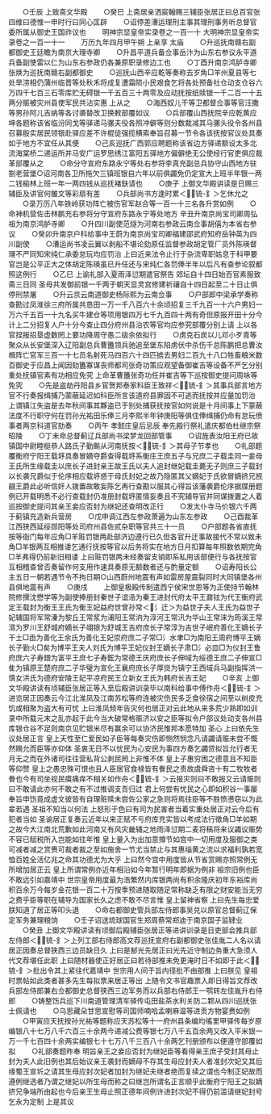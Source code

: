 <!-- { "loadSidebar": true } -->
　　○壬辰  上致斋文华殿
　　○癸巳  上斋居亲洒宸翰赐三辅臣张居正曰总百官张四维曰德惟一申时行曰同心匡辟
　　○诏停差漕运理刑主事其理刑事务听总督官委所属从御史王国祚议也
　　明神宗显皇帝实录卷之一百一十
大明神宗显皇帝实录卷之一百一十一
　　万历九年四月甲午朔  上亲享  太庙
　　○升巡抚南赣右副都御史王廷瞻为南京大理寺卿
　　○升昌平道兵备佥事岳汴为山东右参议永平道兵备副使雷以仁为山东右参政仍各兼原职录修边工也
　　○丁酉升南京鸿胪寺卿张焕为巡抚南赣右副都御史
　　○巡抚山西辛应乾等奏称去岁角□羊州夏县等七处旱涝相仍蒲州临晋等处秋禾将成复遭霜陨小民艰食乞将各处预备社仓动支仓谷六万四千七百三石零库贮无碍银一千五百三十两零及应动抚按纸赎银一千二百一十五两分赈被灾州县使军民共沾实惠  上从之
　　○海西奴儿干等卫都督佥事等官汪撒等男孙阿儿吉纳等各讨袭替改卫换敕部覆如议
　　○兵部覆山西抚院辛应乾黄应坤各题称该省临汾同戈等驿递马骡夫役各照冲僻等则分数裁减其马骡头役令各州县召募殷实居民领银赴驿应差不许棍徒强揽横索奉旨召募一节令各该抚按官议处具奏如于地方不宜任从其便
　　○己亥巡抚广西郭应聘题称该省边方驿递额设太多北流海棠桥二递运所并马安广运罗思绣江富阳五驿地方偏僻绝无公使经行官吏俱应裁革部覆从之
　　○命分守宣府东路永宁等处右参将李真充副总兵协守山西地方驻劄老营堡○诏河南各卫所拖欠三镇班银自六年以前俱蠲免仍定宣大上班半年银一两二钱榆林上班一年一两四钱从巡抚褚鈇请也
　　○庚子  上御文华殿讲读是日赐三辅臣及讲官何雒文等彩扇有差
　　○兵部尚书方逢时累＜锍-釒＞乞休允之
　　○录万历八年铁岭获功阵亡被伤官军赵合等一百一十三名各升赏如例
　　○命神机营佐击林鹏充右参将分守宣府东路永宁等处地方  辛丑升南京尚宝司卿周弘祖为南京鸿胪寺卿
　　○升四川副使范燧为河南右参政云南佥事胡僖为本省右参议
　　○癸卯升南京户科给事中王蔚为南京尚宝司卿福建邵武府知府岳钟英为四川副使
　　○漕运尚书凌云翼以剥船不堪论劾原任监督参政胡定管厂员外陈瑛督理不严同知宋纯仁承委怠玩均应罚治  上曰近来法令止行于杂流卑职姑息于科甲要官岂是公平正大之体胡定陈瑛虽已升任还与宋纯仁各罚俸半年以后凡有查参论叙都照这例行
　　○乙巳  上谕礼部入夏雨泽愆期遣官祭告  郊坛自十四日始百官素服致斋三日同  圣母共发御前银一千两于朝天显灵宫修建祈禳自十四日起至二十日止俱停刑禁屠
　　○升云京云南道御史杨际熙为云南佥事
　　○户部郎中梁承学奏称查勘过凤淮徐三府所属共恳田一万一千八百六十余顷招复三千九百一十六户男妇一万六千五百一十九名买牛建仓等项用银四万七千九百四十两有奇但原报开田十分今计上二分招复人户十分今查止四分府州县治农等官均应参究部覆分别上请  上以各官捏报招垦虚数罔上要功降周守愚二级余依拟行
　　○虏克石炭以儿邓小歹青等聚众从长安堡深入辽阳副总兵曹簠领兵驰追至堡东陷虏伏中杀伤千总陈鹏把总曹汝楫阵亡官军三百一十七员名射死马四百六十四匹掳去男妇二百九十八口牲畜粮米数百御史于应昌上闻因劾簠寡谋丧师都司张奇功策应观望备御崔吉等设备不严乞分别重处抚镇官素有功相应免究  上命革曹簠张奇功任并崔吉等下巡按御史提问周咏等免究
　　○先是盗劫丹阳县乡官贺邦泰家科臣王致祥＜锍-釒＞其事兵部言地方官不行奏报缉捕乃蒙蔽延迟如科臣所言该道府县罪固不可逃而抚按并应量加罚治  上谓镇江失盗是去年秋间事其夥盗已于别处捕获抚按官如何说是十月间事上下蒙蔽法度不行职守何在罚孙光祐田乐俸三月李熙半年钟庚阳等俱住俸缉捕仍命有怠玩偾事者两京科道官劾奏
　　○丙午  孝懿庄皇后忌辰  奉先殿行祭礼遣庆都伯杜继宗祭  昭陵
　　○丁未命总督蓟辽兵部尚书梁梦龙回部管事
　　○诏旌表汝阳王府已故镇国中尉睦梃恭人路氏子勤飈从河南抚按＜锍-釒＞其母子节孝也
　　○礼部题覆衡府宁阳王载垿具奏冒嫡夺爵查得载垿系衡庄王庶五子与兄庶二子载圭同一妾母王氏所生缘载圭以庶长子进封亲王故王氏以夫人追封继妃载圭薨无子则庶三子载封以长袭兄爵似于伦序相应载垿惑于母氏封妃之故乃隐匿其父嫡妃于氏欲冒嫡挤兄觊觎王爵此必听信奸人拨置故敢妄陈乞再行查勘以服其心得旨该藩袭爵伦序据牒册题例已开载明悉不必行查载封仍准册封载垿匿情妄奏且不究辅导官并同谋拨置之人着巡按御史提问其亲王妾应否封为继妃还查明改正行
　　○发太仆寺马价银六千两于蓟镇充造新兵营房
　　○戊申调江西左参政萧遍为山东左参政
　　○己酉裁革江西狭西延绥郧阳等处司府州县佐贰杂职等官共三十一员
　　○户部题各省直抚按等衙门每年应角□羊赃罚银两赴部济边遵行已久但各官升迁事故接代不常以致未角□羊银两互相推诿乞通行抚按等官以后务将实在地方日月扣算每年照数依期完角□羊弗得仍前新旧相诿  上曰赃罚银两未经奏留支销即系私用该部便行与各抚按官互相稽查曾否奏留作何支用作速具奏原无额数者还与酌量定额
　　○诏寿阳长公主五日一朝若遇节令不拘日期○山西蔚州地震有声如雷房屋震裂同时大同镇堡各州县俱地震有声
　　○庚戌
　　上御皇极殿传制遣西宁侯宋世恩等为正使持节翰林院修撰沈懋学等为副使捧册封秦世子谊澏为秦王进封代府太平王鼐铉为代王衡府武定王载封为衡王王氏为衡王妃益府世曾孙常＜氵迁＞为益世子夫人王氏为益世子妃辅国将军常溱为黎丘王常浆为浦阳王常汭为淳河王常汛为华山王常涞为筠溪王常湑为罗川王舒城府嫡长子翊银为舒城王吉府庶长子常淳为吉世子岷府善化王嫡长子干土□臿为善化王余氏为善化王妃崇府庶二子常□氵水聿□为南阳王周府博平王嫡长子勤火□矣为博平王夫人刘氏为博平王妃仪封王嫡长子肃□氵必皿□为仪封王鲁府庶六子寿鏳为富平王庶七子寿鋐为常德王庆府庶长子伸域为绥德王庶二子伸宣□隹为镇原王楚府庶二子华璧为宣化王襄府庶长子厚熧为镇宁王西域兵马副指挥洪一慎女洪氏为德府安陵王妃平凉府民王立新女王氏为韩府长吉王妃
　　○辛亥  上御文华殿讲读有顷辅臣张居正等入至后殿讲训录毕以南科给事中傅作舟＜锍-釒＞进览居正因奏云今江北淮凤及江南苏松等府连被灾伤民多乏食徐宿之间至以树皮充饥或相聚为盗大有可忧  上曰淮凤频年告灾何也居正对云此地从来多荒少熟即如训录中所载元末之乱亦起于此今当大破常格赈济以安之臣等拟令户部议处动支各州县库银仓谷不足则南京见贮银米尽有赢余可以协济民惟邦本愿特加  圣心  上曰依先生议处居正言  皇上天性至仁爱民如子臣等每奏灾伤即恻然悯念凡请蠲请赈未尝不慨然赐允而臣等亦仰体  圣衷无日不以忧民为心安民为事四方奏乞蠲贷拟旨允行者无月无之而在外诸司往往营私背公剥民罔上非惟不体  皇上子惠穷困之德意且不知臣等仰赞  皇上之愚忠殊可恨也且人臣居官食禄皆有餋民之责故虞舜咨十有二牧牧者餋也今有司坐视民瘼痛痒不相关如作舟＜锍-釒＞云报灾则曰不敢报又云请赈则曰不敢请此亦何不敢之有不过推调支吾归过  君上何尝有忧民之心即如积谷一事屡奉旨申饬竟成虚文彼皆有自理赃赎未尝佐公家之急则将焉往臣等不胜愤懑窃以为此辈若遇  圣祖不知当以何法  上怒形于色曰有司为民害者当着实重处居正对云今后有犯者当如  圣谕居正复奏云近年以来正赋不亏府库充实皆以考成法行徵角□羊如期之故今大江南北荒歉如此河南又有风灾畿辅之地雨泽愆期二麦将稿将来议蠲议赈势不容已赋税所入岂能如往年惟  皇上量入为出加意撙节如宫中一切用度及服御之类可减者减之赏赉可裁者裁之至如施舍一节尤当禁止与其惠缁黄之流以求福利孰若宽恤百姓全活亿兆之命其功德尤为大乎  上曰然今宫中用度皆从节省赏赐亦照常例无所增加居正云  皇上所谓常例亦近年相沿如今年暂行明年即据为例非  祖宗旧例也臣不敢远引如嘉靖中  世宗皇帝用度最为浩繁然内库银两尚有积余隆庆初年东裕库尚积百余万今每岁金花银一百二十万按季预进随取随足常称缺乏有限之财安能当无穷之费乎臣等职在辅导为国家长久之虑不敢不尽言惟  皇上留神省察  上曰先生每忠爱朕知道了居正等叩头退
　　○命右都御史管兵部左侍郎事吴兑以原官总督蓟辽保定军务兼理粮饷
　　○壬子诏送琉球国官生郑周蔡常郑迪于南京国子监肄业
　　○癸丑  上御文华殿讲读有顷御后殿辅臣张居正等进讲训录是日吏部会推兵部左侍郎＜锍-釒＞上列工部右侍郎高文荐巡抚宣府右副都御史张佳胤二人名以请居正因奏总督狭西三边员缺日久  上曰是郜光先居正曰光先近守制边务重大急须人代文荐堪任此职  上曰随材器使正好居正曰若待部推未免更淹时日不如即于此＜锍-釒＞批出令其上紧往代嘉靖中  世宗用人间于旨内径批不由部推  上曰朕见  皇祖时票帖如此类者甚多先生每拟票来居正等出  上随令文书官趣票入即日得旨文荐改兵部左侍郎兼右佥都御史总督狭西三边军务而以兵部右侍郎王一鹗转左佳胤升右侍郎
　　○铸整饬兵巡下川南道管理清军驿传屯田盐茶水利关防二颗从四川巡抚张士佩请也
　　○乌思藏朵甘思宣慰等司国师喃哈孟喇麻温等进贡方物宴赉如例
　　○甲寅应天抚按孙光祐等题称应天苏松等十一府州县条编均徭里甲驿传每岁原编银八十七万八千六百三十余两今递减公费等银七万八千五百余两又改入平米银一万一千七百四十余两实编银七十七万八千三百八十余两乞刊册颁布以便遵守部覆如拟
　　○礼部奏题昨奉  明旨亲王之妾应否封为继妃臣等看得亲王庶子受封其母止封为夫人此旧例也其后始议亲王袭封而嫡母不存其生母应封夫人者准封次妃又其后缘蜀王宣圻之请其生母应封次妃者加封为继妃夫继者绝而复续之谓也今制正妃故而遵例继选者乃谓之继妃以所生母而称之曰继岂所谓名正言顺乎此衡府宁阳王之拟嫡挤兄争端所由起也今后亲王生母止照正德年间例许进封次妃不得仍前滥请继妃封号乞永为定制  上是其议
